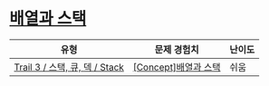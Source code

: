 # [배열과 스택](https://https://en.codetree.ai/trails/complete/curated-cards/intro-array-and-stack)

|유형|문제 경험치|난이도|
|---|---|---|
|[Trail 3 / 스택, 큐, 덱 / Stack](https://https://en.codetree.ai/trail-info/novice-high/)|[[Concept]배열과 스택](https://https://en.codetree.ai/trails/complete/curated-cards/intro-array-and-stack/)|쉬움|

